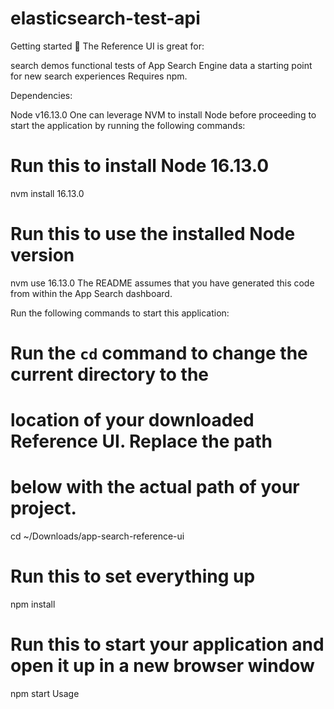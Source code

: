 # elasticsearch-test-api
Getting started 🐣
The Reference UI is great for:

search demos
functional tests of App Search Engine data
a starting point for new search experiences
Requires npm.

Dependencies:

Node v16.13.0
One can leverage NVM to install Node before proceeding to start the application by running the following commands:

# Run this to install Node 16.13.0
nvm install 16.13.0

# Run this to use the installed Node version 
nvm use 16.13.0
The README assumes that you have generated this code from within the App Search dashboard.

Run the following commands to start this application:

# Run the `cd` command to change the current directory to the
# location of your downloaded Reference UI. Replace the path
# below with the actual path of your project.
cd ~/Downloads/app-search-reference-ui

# Run this to set everything up
npm install

# Run this to start your application and open it up in a new browser window
npm start
Usage
